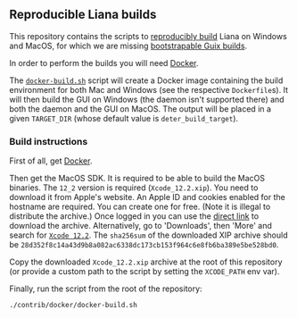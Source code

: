 ## Reproducible Liana builds

This repository contains the scripts to [reproducibly build](https://reproducible-builds.org/) Liana
on Windows and MacOS, for which we are missing [bootstrapable Guix builds](../guix/).

In order to perform the builds you will need [Docker](https://www.docker.com/).

The [`docker-build.sh`](./docker-build.sh) script will create a Docker image containing the build
environment for both Mac and Windows (see the respective `Dockerfile`s). It will then build the GUI
on Windows (the daemon isn't supported there) and both the daemon and the GUI on MacOS. The output
will be placed in a given `TARGET_DIR` (whose default value is `deter_build_target`).

### Build instructions

First of all, get [Docker](https://www.docker.com/).

Then get the MacOS SDK. It is required to be able to build the MacOS binaries. The `12_2` version is
required (`Xcode_12.2.xip`). You need to download it from Apple's website. An Apple ID and cookies
enabled for the hostname are required.  You can create one for free. (Note it is illegal to
distribute the archive.) Once logged in you can use the [direct
link](https://download.developer.apple.com/Developer_Tools/Xcode_12.2/Xcode_12.2.xip) to download
the archive. Alternatively, go to 'Downloads', then 'More' and search for [`Xcode
12.2`](https://developer.apple.com/download/all/?q=Xcode%2012.2).
The `sha256sum` of the downloaded XIP archive should be
`28d352f8c14a43d9b8a082ac6338dc173cb153f964c6e8fb6ba389e5be528bd0`.

Copy the downloaded `Xcode_12.2.xip` archive at the root of this repository (or provide a custom
path to the script by setting the `XCODE_PATH` env var).

Finally, run the script from the root of the repository:
```
./contrib/docker/docker-build.sh
```
